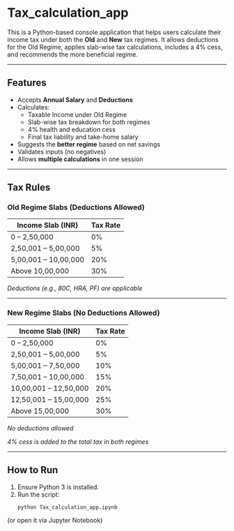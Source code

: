 # Tax_calculation_app
This is a Python-based console application that helps users calculate their income tax under both the **Old** and **New** tax regimes. It allows deductions for the Old Regime, applies slab-wise tax calculations, includes a 4% cess, and recommends the more beneficial regime.

---

##  Features

- Accepts **Annual Salary** and **Deductions**
- Calculates:
  - Taxable Income under Old Regime
  - Slab-wise tax breakdown for both regimes
  - 4% health and education cess
  - Final tax liability and take-home salary
- Suggests the **better regime** based on net savings
- Validates inputs (no negatives)
- Allows **multiple calculations** in one session

---

##  Tax Rules

### Old Regime Slabs (Deductions Allowed)

| Income Slab (INR)        | Tax Rate |
|--------------------------|----------|
| 0 – 2,50,000             | 0%       |
| 2,50,001 – 5,00,000      | 5%       |
| 5,00,001 – 10,00,000     | 20%      |
| Above 10,00,000          | 30%      |

 *Deductions (e.g., 80C, HRA, PF) are applicable*

---

### New Regime Slabs (No Deductions Allowed)

| Income Slab (INR)        | Tax Rate |
|--------------------------|----------|
| 0 – 2,50,000             | 0%       |
| 2,50,001 – 5,00,000      | 5%       |
| 5,00,001 – 7,50,000      | 10%      |
| 7,50,001 – 10,00,000     | 15%      |
| 10,00,001 – 12,50,000    | 20%      |
| 12,50,001 – 15,00,000    | 25%      |
| Above 15,00,000          | 30%      |

 *No deductions allowed*

 *4% cess is added to the total tax in both regimes*

---

##  How to Run

1. Ensure Python 3 is installed.
2. Run the script:
   ```bash
   python Tax_calculation_app.ipynb
(or open it via Jupyter Notebook)

